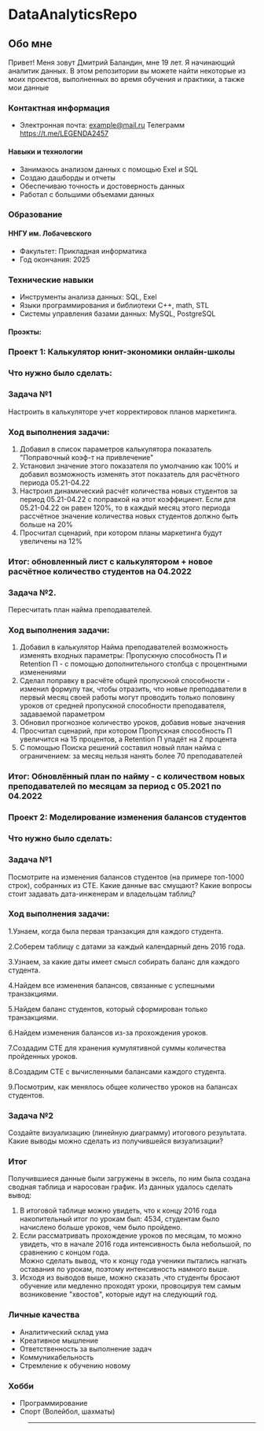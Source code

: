 # DataAnalyticsRepo
## Обо мне
Привет! Меня зовут Дмитрий Баландин, мне 19 лет. Я начинающий аналитик данных. В этом репозитории вы можете найти некоторые из моих проектов, выполненных во время обучения и практики, а также мои данные



### Контактная информация
* Электронная почта: example@mail.ru
Телеграмм https://t.me/LEGENDA2457
#### Навыки и технологии
* Занимаюсь анализом данных с помощью Exel и SQL
* Создаю дашборды и отчеты
* Обеспечиваю точность и достоверность данных
* Работал с большими объемами данных


### Образование
#### ННГУ им. Лобачевского
* Факультет: Прикладная информатика
* Год окончания: 2025

### Технические навыки
* Инструменты анализа данных: SQL, Exel
* Языки программирования и библиотеки C++, math, STL
* Системы управления базами данных: MySQL, PostgreSQL
#### Проэкты:
### Проект 1: Калькулятор юнит-экономики онлайн-школы

### Что нужно было сделать:

### Задача №1
Настроить в калькуляторе учет корректировок планов маркетинга.

### Ход выполнения задачи:

1. Добавил в список параметров калькулятора показатель "Поправочный коэф-т на привлечение"
2. Установил значение этого показателя по умолчанию как 100% и добавил возможность изменять этот показатель для расчётного периода 05.21-04.22
3. Настроил динамический расчёт количества новых студентов за период 05.21-04.22 с поправкой на этот коэффициент. Если для 05.21-04.22 он равен 120%, то в каждый месяц этого периода рассчётное значение количества новых студентов должно быть больше на 20%
4. Просчитал сценарий, при котором планы маркетинга будут увеличены на 12% 

### Итог:	обновленный лист с калькулятором + новое расчётное количество студентов на 04.2022								

### Задача №2.
Пересчитать план найма преподавателей.

### Ход выполнения задачи:

1. Добавил в калькулятор Найма преподавателей возможность изменять входных параметры: Пропускную способность П и Retention П - с помощью дополнительного столбца с процентными изменениями
2. Сделал поправку в расчёте общей пропускной способности - изменил формулу так, чтобы отразить, что новые преподаватели в первый месяц своей работы могут проводить только половину уроков от средней пропускной способности преподавателя, задаваемой параметром
3. Обновил прогнозное количество уроков, добавив новые значения
4. Просчитал сценарий, при котором Пропускная способность П увеличится на 15 процентов, а Retention П упадёт на 2 процента
5. С помощью Поиска решений составил новый план найма с ограничением: за месяц нельзя нанять более 70 преподавателей

### Итог:	Обновлённый план по найму - с количеством новых преподавателей по месяцам за период с 05.2021 по 04.2022






### Проект 2: Моделирование изменения балансов студентов

### Что нужно было сделать:

### Задача №1
Посмотрите на изменения балансов студентов (на примере топ-1000 строк), собранных из CTE. 
Какие данные вас смущают? Какие вопросы стоит задавать дата-инженерам и владельцам таблиц?


### Ход выполнения задачи:



1.Узнаем, когда была первая транзакция для каждого студента. 

2.Соберем таблицу с датами за каждый календарный день 2016 года.

3.Узнаем, за какие даты имеет смысл собирать баланс для каждого студента.

4.Найдем все изменения балансов, связанные с успешными транзакциями. 

5.Найдем баланс студентов, который сформирован только транзакциями.

6.Найдем изменения балансов из-за прохождения уроков. 

7.Создадим CTE для хранения кумулятивной суммы количества пройденных уроков. 

8.Создадим CTE с вычисленными балансами каждого студента. 

9.Посмотрим, как менялось общее количество уроков на балансах студентов.



### Задача №2
Создайте визуализацию (линейную диаграмму) итогового результата.
Какие выводы можно сделать из получившейся визуализации?
### Итог
Получившиеся данные были загружены в эксель, по ним была создана сводная таблица и наросован график.
Из данных удалось сделать вывод:
1. В итоговой таблице можно увидеть, что к концу 2016 года накопительный итог по урокам был: 4534, студентам было начислено больше уроков, чем было пройдено.
2. Если рассматривать прохождение уроков по месяцам, то можно увидеть, что в  начале 2016 года интенсивность была небольшой, по сравнению с концом года.  
    Можно сделать вывод, что к концу года ученики пытались нагнать оставания по урокам, поэтому интенсивность намного выше.
3. Исходя из выводов выше, можно сказать ,что студенты бросают обучение или медленно проходят уроки, провоцируя тем самым возниковение "хвостов", которые идут на следующий год. 




### Личные качества
* Аналитический склад ума
* Креативное мышление
* Ответственность за выполнение задач
* Коммуникабельность
* Стремление к обучению новому

### Хобби
* Программирование
* Спорт (Волейбол, шахматы)

>---------

